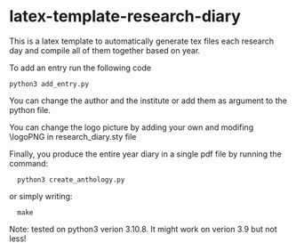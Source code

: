 # latex-template-research-diary
This is a latex template to automatically generate tex files each research day and compile all of them together based on year.

To add an entry run the following code

```
python3 add_entry.py
```

You can change the author and the institute or add them as argument to the python file. 

You can change the logo picture by adding your own and modifing \logoPNG in research_diary.sty file


Finally, you produce the entire year diary in a single pdf file by running the command:

```
  python3 create_anthology.py
```

or simply writing:

```
  make
```


Note: tested on python3 verion 3.10.8. It might work on verion 3.9 but not less!
